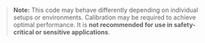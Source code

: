 > **Note:**
> This code may behave differently depending on individual setups or environments. Calibration may be required to achieve optimal performance. It is **not recommended for use in safety-critical or sensitive applications**.
